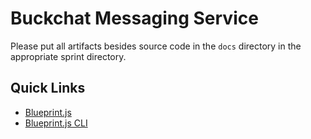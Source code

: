 # Buckchat Messaging Service

Please put all artifacts besides source code in the `docs` directory in the appropriate sprint directory.

## Quick Links

* [Blueprint.js](https://github.com/onehilltech/blueprint)
* [Blueprint.js CLI](https://github.com/onehilltech/blueprint-cli)
